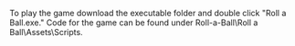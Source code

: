 To play the game download the executable folder and double click "Roll a Ball.exe."
Code for the game can be found under Roll-a-Ball\Roll a Ball\Assets\Scripts.
